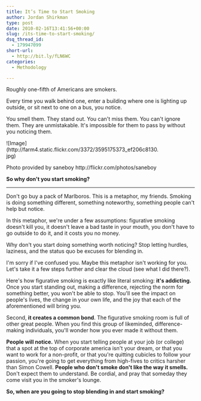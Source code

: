 ```yaml
---
title: It’s Time to Start Smoking
author: Jordan Shirkman
type: post
date: 2010-02-16T13:41:56+00:00
slug: /its-time-to-start-smoking/
dsq_thread_id:
  - 179947099
short-url:
  - http://bit.ly/fLN6WC
categories:
  - Methodology

---
```

Roughly one-fifth of Americans are smokers.

Every time you walk behind one, enter a building where one is lighting up outside, or sit next to one on a bus, you notice.

You smell them. They stand out. You can't miss them. You can't ignore them. They are unmistakable. It's impossible for them to pass by without you noticing them.

<div style="width: 410px" class="wp-caption aligncenter">
  ![Image](http://farm4.static.flickr.com/3372/3595175373_ef206c8130.jpg)
  
  <p class="wp-caption-text">
    Photo provided by saneboy http://flickr.com/photos/saneboy
  </p>
</div>

**So why don't you start smoking?**

 ****

Don't go buy a pack of Marlboros. This is a metaphor, my friends. Smoking is doing something different, something noteworthy, something people can't help but notice.

In this metaphor, we're under a few assumptions: figurative smoking doesn't kill you, it doesn't leave a bad taste in your mouth, you don't have to go outside to do it, and it costs you no money.

Why don't you start doing something worth noticing? Stop letting hurdles, laziness, and the status quo be excuses for blending in.

I'm sorry if I've confused you. Maybe this metaphor isn't working for you. Let's take it a few steps further and clear the cloud (see what I did there?).

Here's how figurative smoking is exactly like literal smoking: **it's addicting.** Once you start standing out, making a difference, rejecting the norm for something better, you won't be able to stop. You'll see the impact on people's lives, the change in your own life, and the joy that each of the aforementioned will bring you.

Second, **it creates a common bond**. The figurative smoking room is full of other great people. When you find this group of likeminded, difference-making individuals, you'll wonder how you ever made it without them.

**People will notice.** When you start telling people at your job (or college) that a spot at the top of corporate america isn't your dream, or that you want to work for a non-profit, or that you're quitting cubicles to follow your passion, you're going to get everything from high-fives to critics harsher than Simon Cowell. **People who don't smoke don't like the way it smells.** Don't expect them to understand. Be cordial, and pray that someday they come visit you in the smoker's lounge.

**So, when are you going to stop blending in and start smoking?**